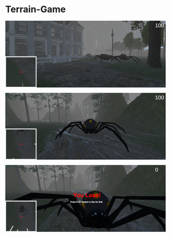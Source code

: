 # Terrain-Game


![Screenshot 2](Screenshot2.png)

![Screenshot 3](Screenshot3.png)

![Screenshot 4](Screenshot4.png)
